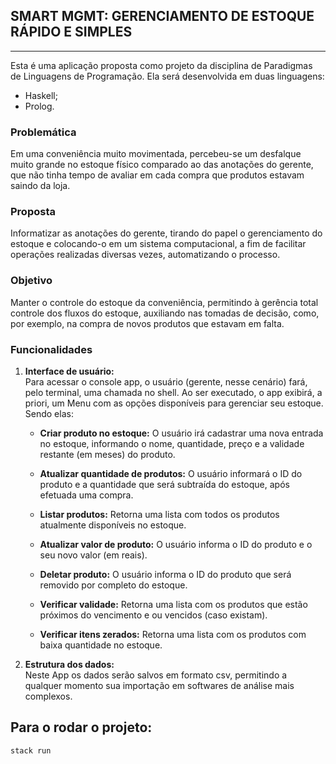 <h2>SMART MGMT: GERENCIAMENTO DE ESTOQUE RÁPIDO E SIMPLES</h2>

---


Esta é uma aplicação proposta como projeto da disciplina de Paradigmas de Linguagens de Programação. Ela será desenvolvida em duas linguagens:
- Haskell;
- Prolog.

<h3>Problemática</h3>
Em uma conveniência muito movimentada, percebeu-se um desfalque muito grande no estoque físico comparado ao das anotações do gerente, que não tinha tempo de avaliar em cada compra que produtos estavam saindo da loja.

<h3>Proposta</h3>
Informatizar as anotações do gerente, tirando do papel o gerenciamento do estoque e colocando-o em um sistema computacional, a fim de facilitar operações realizadas diversas vezes, automatizando o processo.

<h3>Objetivo</h3>

Manter o controle do estoque da conveniência, permitindo à gerência total controle dos fluxos do estoque, auxiliando nas tomadas de decisão, como, por exemplo, na compra de novos produtos que estavam em falta.

<h3>Funcionalidades</h3>

1. **Interface de usuário:**<br>
    Para acessar o console app, o usuário (gerente, nesse cenário) fará, pelo terminal, uma chamada no shell. Ao ser executado, o app exibirá, a priori, um Menu com as opções disponíveis para gerenciar seu estoque. Sendo elas:
    - **Criar produto no estoque:** O usuário irá cadastrar uma nova entrada no estoque, informando o nome, quantidade, preço e a validade restante (em meses) do produto.
    
    - **Atualizar quantidade de produtos:** O usuário informará o ID do produto e a quantidade que será subtraída do estoque, após efetuada uma compra.
 
    - **Listar produtos:** Retorna uma lista com todos os produtos atualmente disponíveis no estoque.
    
    - **Atualizar valor de produto:** O usuário informa o ID do produto e o seu novo valor (em reais).
    
    - **Deletar produto:** O usuário informa o ID do produto que será removido por completo do estoque.
    
    - **Verificar validade:** Retorna uma lista com os produtos que estão próximos do vencimento e ou vencidos (caso existam).
    
    - **Verificar itens zerados:** Retorna uma lista com os produtos com baixa quantidade no estoque.
    
2. **Estrutura dos dados:**<br>
  Neste App os dados serão salvos em formato csv, permitindo a qualquer momento sua importação em softwares de análise mais complexos.

## Para o rodar o projeto:

```bash
stack run
```
